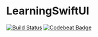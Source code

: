 # LearningSwiftUI
[![Build Status](https://travis-ci.org/MobileMatrix/LearningSwiftUI.svg?branch=master)](https://travis-ci.com/MobileMatrix/LearningSwiftUI)
[![Codebeat Badge](https://codebeat.co/badges/b8c2fc8c-73f4-4faf-b95b-85209eeaecbe)](https://codebeat.co/projects/github-com-fabriziobrancati-bfkit-swift-master)
